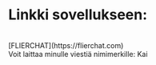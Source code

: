 <h1>Linkki sovellukseen:</h1>
<br/>
[FLIERCHAT](https://flierchat.com)
<br/>
<hi>Voit laittaa minulle viestiä nimimerkille: Kai</hi>
